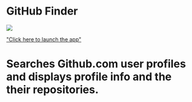 # GitHub Finder
![](https://i2.wp.com/blog.rapidapi.com/wp-content/uploads/2017/01/octocat.gif?fit=800%2C600&ssl=1)

["Click here to launch the app"](https://findergithub.netlify.com/)

# Searches Github.com user profiles and displays profile info and the their repositories.
